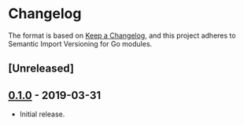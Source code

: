 # Changelog

The format is based on [Keep a Changelog](https://keepachangelog.com/en/1.0.0/),
and this project adheres to Semantic Import Versioning for Go modules.

## [Unreleased]

## [0.1.0] - 2019-03-31

* Initial release.

[0.1.0]: https://github.com/AlekSi/alice/releases/tag/v0.1.0
